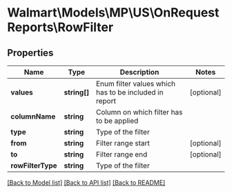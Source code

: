 # Walmart\Models\MP\US\OnRequestReports\RowFilter

## Properties

Name | Type | Description | Notes
------------ | ------------- | ------------- | -------------
**values** | **string[]** | Enum filter values which has to be included in report | [optional]
**columnName** | **string** | Column on which filter has to be applied |
**type** | **string** | Type of the filter |
**from** | **string** | Filter range start | [optional]
**to** | **string** | Filter range end | [optional]
**rowFilterType** | **string** | Type of the filter |


[[Back to Model list]](./) [[Back to API list]](../../../../../README.md#supported-apis) [[Back to README]](../../../../../README.md)
